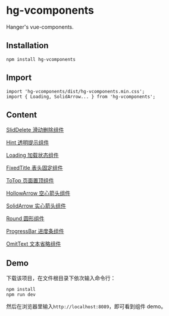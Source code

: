 # hg-vcomponents
Hanger's vue-components.

## Installation
```
npm install hg-vcomponents
```

## Import
```
import 'hg-vcomponents/dist/hg-vcomponents.min.css';
import { Loading, SolidArrow... } from 'hg-vcomponents';
```

## Content
[SlidDelete 滑动删除组件](./src/components/SlidDelete)

[Hint 透明提示组件](./src/components/Hint)

[Loading 加载状态组件](./src/components/Loading)

[FixedTitle 表头固定组件](./src/components/FixedTitle)

[ToTop 页面置顶组件](./src/components/ToTop)

[HollowArrow 空心箭头组件](./src/components/HollowArrow)

[SolidArrow 实心箭头组件](./src/components/SolidArrow)

[Round 圆形组件](./src/components/Round)

[ProgressBar 进度条组件](./src/components/ProgressBar)

[OmitText 文本省略组件](./src/components/OmitText)

## Demo
下载该项目，在文件根目录下依次输入命令行：
```
npm install
npm run dev
```
然后在浏览器里输入`http://localhost:8089`，即可看到组件 demo。
